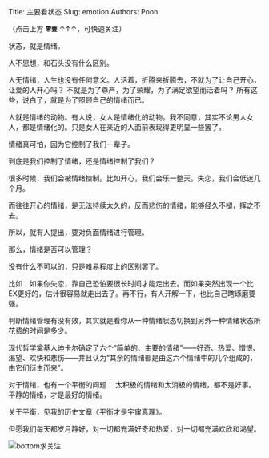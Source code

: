 Title: 主要看状态
Slug: emotion
Authors: Poon

（点击上方 **`零壹`** ↑↑↑，可快速关注）

状态，就是情绪。

人不思想，和石头没有什么区别。

人无情绪，人生也没有任何意义。人活着，折腾来折腾去，不就为了让自己开心，让爱的人开心吗？ 不就是为了尊严，为了荣耀，为了满足欲望而活着吗？ 
所有这些，说白了，就是为了照顾自己的情绪而已。

人就是情绪的动物。有人说，女人是情绪化的动物。我不同意，其实不论男人女人，都是情绪化的。只是女人在亲近的人面前表现得更明显一些罢了。

情绪真可怕，因为它控制了我们一辈子。

到底是我们控制了情绪，还是情绪控制了我们？

很多时候，我们会被情绪控制。比如开心，我们会乐一整天。失恋，我们会低迷几个月。

而往往开心的情绪，是无法持续太久的，反而悲伤的情绪，能够经久不褪，挥之不去。

所以，就有人提出，要对负面情绪进行管理。

那么，情绪是否可以管理？

没有什么不可以的，只是难易程度上的区别罢了。

比如：如果你失恋，靠自己恐怕要很长时间才能走出去。而如果突然出现一个比EX更好的，估计很容易就走出去了。再不行，有人开解一下，也比自己瞎琢磨要强。

判断情绪管理有没有效，其实就是看你从一种情绪状态切换到另外一种情绪状态所花费的时间是多少。


现代哲学奠基人迪卡尔确定了六个“简单的、主要的情绪”——好奇、热爱、憎恨、渴望、欢快和悲伤——并且认为“其余的情绪都是由这六个情绪中的几个组成的，由它们衍生而来”。

对于情绪，也有一个平衡的问题： 太积极的情绪和太消极的情绪，都不是好事。平静的情绪，才是最好的情绪。

关于平衡，见我的历史文章《平衡才是宇宙真理》。

但愿我们每天都岁月静好，对一切都充满好奇和热爱，对一切都充满欢欣和渴望。



![bottom求关注](https://mmbiz.qlogo.cn/mmbiz/4nvtcdfOq5YlCGvb34PQjdBC22yOGTOBVC52yRcjkVicxnJ7YcWXQulc8icUB124wxprq0nY4ULiaZffT4P5AGLcg/0?wx_fmt=png)

